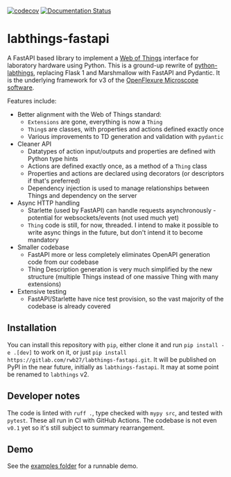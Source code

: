 [![codecov](https://codecov.io/gh/rwb27/labthings-fastapi/branch/main/graph/badge.svg?token=IR4QNA8X6M)](https://codecov.io/gh/rwb27/labthings-fastapi)
[![Documentation Status](https://readthedocs.org/projects/labthings-fastapi/badge/?version=latest)](https://labthings-fastapi.readthedocs.io/en/latest/?badge=latest)

# labthings-fastapi

A FastAPI based library to implement a [Web of Things] interface for laboratory hardware using Python. This is a ground-up rewrite of [python-labthings], replacing Flask 1 and Marshmallow with FastAPI and Pydantic. It is the underlying framework for v3 of the [OpenFlexure Microscope software].

Features include:

* Better alignment with the Web of Things standard:
    - `Extensions` are gone, everything is now a `Thing`
    - `Thing`s are classes, with properties and actions defined exactly once
    - Various improvements to TD generation and validation with `pydantic`
* Cleaner API
    - Datatypes of action input/outputs and properties are defined with Python type hints
    - Actions are defined exactly once, as a method of a `Thing` class
    - Properties and actions are declared using decorators (or descriptors if that's preferred)
    - Dependency injection is used to manage relationships between Things and dependency on the server
* Async HTTP handling
    - Starlette (used by FastAPI) can handle requests asynchronously - potential for websockets/events (not used much yet)
    - `Thing` code is still, for now, threaded. I intend to make it possible to write async things in the future, but don't intend it to become mandatory
* Smaller codebase
    - FastAPI more or less completely eliminates OpenAPI generation code from our codebase
    - Thing Description generation is very much simplified by the new structure (multiple Things instead of one massive Thing with many extensions)
* Extensive testing
    - FastAPI/Starlette have nice test provision, so the vast majority of the codebase is already covered


## Installation

You can install this repository with `pip`, either clone it and run `pip install -e .[dev]` to work on it, or just `pip install https://gitlab.com/rwb27/labthings-fastapi.git`. It will be published on PyPI in the near future, initially as `labthings-fastapi`. It may at some point be renamed to `labthings` v2.

## Developer notes

The code is linted with `ruff .`, type checked with `mypy src`, and tested with `pytest`. These all run in CI with GitHub Actions. The codebase is not even `v0.1` yet so it's still subject to summary rearrangement.

## Demo

See the [examples folder](./examples/) for a runnable demo.

[Web of Things]: https://www.w3.org/WoT/
[python-labthings]: https://github.com/labthings/python-labthings/
[OpenFlexure Microscope software]: https://gitlab.com/openflexure/openflexure-microscope-server/

